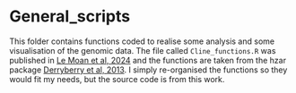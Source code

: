 # General_scripts

This folder contains functions coded to realise some analysis and some visualisation of the genomic data. 
The file called `Cline_functions.R` was published in [Le Moan et al, 2024](https://academic.oup.com/evlett/advance-article/doi/10.1093/evlett/qrae014/7656805) and the functions are taken from the hzar package [Derryberry et al, 2013](https://web.natur.cuni.cz/~muncling/HZAR.pdf). I simply re-organised the functions so they would fit my needs, but the source code is from this work. 
